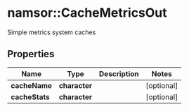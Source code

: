 # namsor::CacheMetricsOut

Simple metrics system caches
## Properties
Name | Type | Description | Notes
------------ | ------------- | ------------- | -------------
**cacheName** | **character** |  | [optional] 
**cacheStats** | **character** |  | [optional] 


